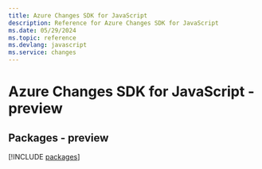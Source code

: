 ```yaml
---
title: Azure Changes SDK for JavaScript
description: Reference for Azure Changes SDK for JavaScript
ms.date: 05/29/2024
ms.topic: reference
ms.devlang: javascript
ms.service: changes
---
```

# Azure Changes SDK for JavaScript - preview
## Packages - preview
[!INCLUDE [packages](changes-index.md)]